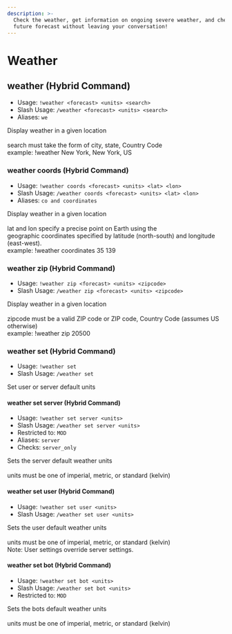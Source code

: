 ```yaml
---
description: >-
  Check the weather, get information on ongoing severe weather, and check the
  future forecast without leaving your conversation!
---
```


# Weather

## weather (Hybrid Command)

* Usage: `!weather <forecast> <units> <search>`
* Slash Usage: `/weather <forecast> <units> <search>`
* Aliases: `we`

Display weather in a given location\
\
search must take the form of city, state, Country Code\
example: !weather New York, New York, US

### weather coords (Hybrid Command)

* Usage: `!weather coords <forecast> <units> <lat> <lon>`
* Slash Usage: `/weather coords <forecast> <units> <lat> <lon>`
* Aliases: `co and coordinates`

Display weather in a given location\
\
lat and lon specify a precise point on Earth using the\
geographic coordinates specified by latitude (north-south) and longitude (east-west).\
example: !weather coordinates 35 139

### weather zip (Hybrid Command)

* Usage: `!weather zip <forecast> <units> <zipcode>`
* Slash Usage: `/weather zip <forecast> <units> <zipcode>`

Display weather in a given location\
\
zipcode must be a valid ZIP code or ZIP code, Country Code (assumes US otherwise)\
example: !weather zip 20500

### weather set (Hybrid Command)

* Usage: `!weather set`
* Slash Usage: `/weather set`

Set user or server default units

#### weather set server (Hybrid Command)

* Usage: `!weather set server <units>`
* Slash Usage: `/weather set server <units>`
* Restricted to: `MOD`
* Aliases: `server`
* Checks: `server_only`

Sets the server default weather units\
\
units must be one of imperial, metric, or standard (kelvin)

#### weather set user (Hybrid Command)

* Usage: `!weather set user <units>`
* Slash Usage: `/weather set user <units>`

Sets the user default weather units\
\
units must be one of imperial, metric, or standard (kelvin)\
Note: User settings override server settings.

#### weather set bot (Hybrid Command)

* Usage: `!weather set bot <units>`
* Slash Usage: `/weather set bot <units>`
* Restricted to: `MOD`

Sets the bots default weather units\
\
units must be one of imperial, metric, or standard (kelvin)
